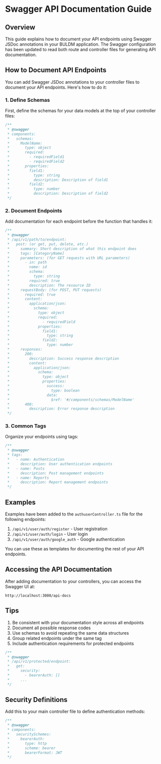 # Swagger API Documentation Guide

## Overview

This guide explains how to document your API endpoints using Swagger JSDoc annotations in your BULDM application. The Swagger configuration has been updated to read both route and controller files for generating API documentation.

## How to Document API Endpoints

You can add Swagger JSDoc annotations to your controller files to document your API endpoints. Here's how to do it:

### 1. Define Schemas

First, define the schemas for your data models at the top of your controller files:

```javascript
/**
 * @swagger
 * components:
 *   schemas:
 *     ModelName:
 *       type: object
 *       required:
 *         - requiredField1
 *         - requiredField2
 *       properties:
 *         field1:
 *           type: string
 *           description: Description of field1
 *         field2:
 *           type: number
 *           description: Description of field2
 */
```

### 2. Document Endpoints

Add documentation for each endpoint before the function that handles it:

```javascript
/**
 * @swagger
 * /api/v1/path/to/endpoint:
 *   post: (or get, put, delete, etc.)
 *     summary: Short description of what this endpoint does
 *     tags: [CategoryName]
 *     parameters: (for GET requests with URL parameters)
 *       - in: path
 *         name: id
 *         schema:
 *           type: string
 *         required: true
 *         description: The resource ID
 *     requestBody: (for POST, PUT requests)
 *       required: true
 *       content:
 *         application/json:
 *           schema:
 *             type: object
 *             required:
 *               - requiredField
 *             properties:
 *               field1:
 *                 type: string
 *               field2:
 *                 type: number
 *     responses:
 *       200:
 *         description: Success response description
 *         content:
 *           application/json:
 *             schema:
 *               type: object
 *               properties:
 *                 success:
 *                   type: boolean
 *                 data:
 *                   $ref: '#/components/schemas/ModelName'
 *       400:
 *         description: Error response description
 */
```

### 3. Common Tags

Organize your endpoints using tags:

```javascript
/**
 * @swagger
 * tags:
 *   - name: Authentication
 *     description: User authentication endpoints
 *   - name: Posts
 *     description: Post management endpoints
 *   - name: Reports
 *     description: Report management endpoints
 */
```

## Examples

Examples have been added to the `authuserController.ts` file for the following endpoints:

1. `/api/v1/user/auth/register` - User registration
2. `/api/v1/user/auth/login` - User login
3. `/api/v1/user/auth/google_auth` - Google authentication

You can use these as templates for documenting the rest of your API endpoints.

## Accessing the API Documentation

After adding documentation to your controllers, you can access the Swagger UI at:

```
http://localhost:3000/api-docs
```

## Tips

1. Be consistent with your documentation style across all endpoints
2. Document all possible response codes
3. Use schemas to avoid repeating the same data structures
4. Group related endpoints under the same tag
5. Include authentication requirements for protected endpoints

```javascript
/**
 * @swagger
 * /api/v1/protected/endpoint:
 *   get:
 *     security:
 *       - bearerAuth: []
 *     ...
 */
```

## Security Definitions

Add this to your main controller file to define authentication methods:

```javascript
/**
 * @swagger
 * components:
 *   securitySchemes:
 *     bearerAuth:
 *       type: http
 *       scheme: bearer
 *       bearerFormat: JWT
 */
```